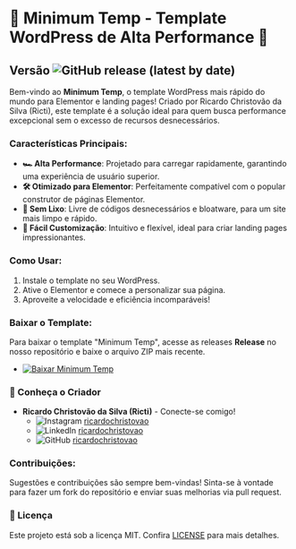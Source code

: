 # 🚀 Minimum Temp - Template WordPress de Alta Performance 🚀
## Versão ![GitHub release (latest by date)](https://img.shields.io/github/v/release/ricardochristovao/Minimum-Temp?style=flat-square)


Bem-vindo ao **Minimum Temp**, o template WordPress mais rápido do mundo para Elementor e landing pages! Criado por Ricardo Christovão da Silva (Ricti), este template é a solução ideal para quem busca performance excepcional sem o excesso de recursos desnecessários.

### Características Principais:
- **🏎️ Alta Performance**: Projetado para carregar rapidamente, garantindo uma experiência de usuário superior.
- **🛠️ Otimizado para Elementor**: Perfeitamente compatível com o popular construtor de páginas Elementor.
- **🧹 Sem Lixo**: Livre de códigos desnecessários e bloatware, para um site mais limpo e rápido.
- **🎨 Fácil Customização**: Intuitivo e flexível, ideal para criar landing pages impressionantes.

### Como Usar:
1. Instale o template no seu WordPress.
2. Ative o Elementor e comece a personalizar sua página.
3. Aproveite a velocidade e eficiência incomparáveis!

### Baixar o Template:
Para baixar o template "Minimum Temp", acesse as releases **Release** no nosso repositório e baixe o arquivo ZIP mais recente.
- [![Baixar Minimum Temp](https://img.shields.io/badge/Baixar-Minimum%20Temp-blue?style=for-the-badge&logo=github)](https://github.com/ricardochristovao/Minimum-Temp/releases)

### 🌟 Conheça o Criador

- **Ricardo Christovão da Silva (Ricti)** - Conecte-se comigo!
  - ![Instagram](https://img.shields.io/badge/Instagram-E4405F?style=for-the-badge&logo=instagram&logoColor=white) [ricardochristovao](https://www.instagram.com/ricardochristovao/)
  - ![LinkedIn](https://img.shields.io/badge/LinkedIn-0077B5?style=for-the-badge&logo=linkedin&logoColor=white) [ricardochristovao](https://www.linkedin.com/in/ricardochristovao/)
  - ![GitHub](https://img.shields.io/badge/GitHub-100000?style=for-the-badge&logo=github&logoColor=white) [ricardochristovao](https://github.com/ricardochristovao)

### Contribuições:
Sugestões e contribuições são sempre bem-vindas! Sinta-se à vontade para fazer um fork do repositório e enviar suas melhorias via pull request.

### 📜 Licença
Este projeto está sob a licença MIT. Confira [LICENSE](LICENSE) para mais detalhes.
